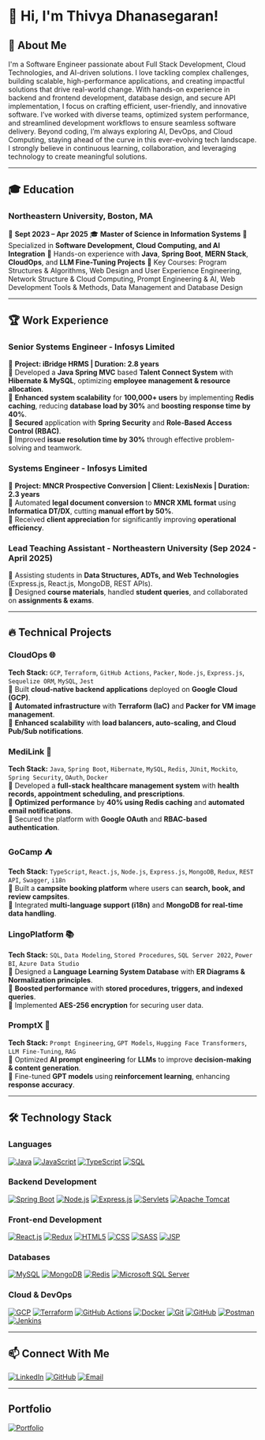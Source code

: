 # 👋 Hi, I'm Thivya Dhanasegaran!

## 🚀 About Me

I'm a Software Engineer passionate about Full Stack Development, Cloud Technologies, and AI-driven solutions. I love tackling complex challenges, building scalable, high-performance applications, and creating impactful solutions that drive real-world change. With hands-on experience in backend and frontend development, database design, and secure API implementation, I focus on crafting efficient, user-friendly, and innovative software. I’ve worked with diverse teams, optimized system performance, and streamlined development workflows to ensure seamless software delivery. Beyond coding, I’m always exploring AI, DevOps, and Cloud Computing, staying ahead of the curve in this ever-evolving tech landscape. I strongly believe in continuous learning, collaboration, and leveraging technology to create meaningful solutions.

---

## 🎓 Education
### Northeastern University, Boston, MA
📅 **Sept 2023 – Apr 2025**
🎓 **Master of Science in Information Systems**
🔹 Specialized in **Software Development, Cloud Computing, and AI Integration**
🔹 Hands-on experience with **Java**, **Spring Boot**, **MERN Stack**, **CloudOps**, and **LLM Fine-Tuning Projects**
🔹 Key Courses: Program Structures & Algorithms, Web Design and User Experience Engineering, Network Structure & Cloud 
               Computing, Prompt Engineering & AI, Web Development Tools & Methods, Data Management and Database Design

---

## 🏆 Work Experience

### **Senior Systems Engineer - Infosys Limited**

📅 **Project: iBridge HRMS | Duration: 2.8 years**  
🔹 Developed a **Java Spring MVC** based **Talent Connect System** with **Hibernate & MySQL**, optimizing **employee management & resource allocation**.  
🔹 **Enhanced system scalability** for **100,000+ users** by implementing **Redis caching**, reducing **database load by 30%** and **boosting response time by 40%**.  
🔹 **Secured** application with **Spring Security** and **Role-Based Access Control (RBAC)**.  
🔹 Improved **issue resolution time by 30%** through effective problem-solving and teamwork.

### **Systems Engineer - Infosys Limited**

📅 **Project: MNCR Prospective Conversion | Client: LexisNexis | Duration: 2.3 years**  
🔹 Automated **legal document conversion** to **MNCR XML format** using **Informatica DT/DX**, cutting **manual effort by 50%**.  
🔹 Received **client appreciation** for significantly improving **operational efficiency**.

### **Lead Teaching Assistant - Northeastern University (Sep 2024 - April 2025)**

📅 Assisting students in **Data Structures, ADTs, and Web Technologies** (Express.js, React.js, MongoDB, REST APIs).  
🔹 Designed **course materials**, handled **student queries**, and collaborated on **assignments & exams**.

---

## 🔥 Technical Projects

### **CloudOps** 🌐

**Tech Stack:** `GCP`, `Terraform`, `GitHub Actions`, `Packer`, `Node.js`, `Express.js`, `Sequelize ORM`, `MySQL`, `Jest`  
🔹 Built **cloud-native backend applications** deployed on **Google Cloud (GCP)**.  
🔹 **Automated infrastructure** with **Terraform (IaC)** and **Packer for VM image management**.  
🔹 **Enhanced scalability** with **load balancers, auto-scaling, and Cloud Pub/Sub notifications**.

### **MediLink** 🏥

**Tech Stack:** `Java`, `Spring Boot`, `Hibernate`, `MySQL`, `Redis`, `JUnit`, `Mockito`, `Spring Security`, `OAuth`, `Docker`  
🔹 Developed a **full-stack healthcare management system** with **health records, appointment scheduling, and prescriptions**.  
🔹 **Optimized performance** by **40% using Redis caching** and **automated email notifications**.  
🔹 Secured the platform with **Google OAuth** and **RBAC-based authentication**.

### **GoCamp** ⛺

**Tech Stack:** `TypeScript`, `React.js`, `Node.js`, `Express.js`, `MongoDB`, `Redux`, `REST API`, `Swagger`, `i18n`  
🔹 Built a **campsite booking platform** where users can **search, book, and review campsites**.  
🔹 Integrated **multi-language support (i18n)** and **MongoDB for real-time data handling**.

### **LingoPlatform** 📚

**Tech Stack:** `SQL`, `Data Modeling`, `Stored Procedures`, `SQL Server 2022`, `Power BI`, `Azure Data Studio`  
🔹 Designed a **Language Learning System Database** with **ER Diagrams & Normalization principles**.  
🔹 **Boosted performance** with **stored procedures, triggers, and indexed queries**.  
🔹 Implemented **AES-256 encryption** for securing user data.

### **PromptX** 🤖

**Tech Stack:** `Prompt Engineering`, `GPT Models`, `Hugging Face Transformers`, `LLM Fine-Tuning`, `RAG`  
🔹 Optimized **AI prompt engineering** for **LLMs** to improve **decision-making & content generation**.  
🔹 Fine-tuned **GPT models** using **reinforcement learning**, enhancing **response accuracy**.

---

## 🛠 Technology Stack

### **Languages**

[![Java](https://img.shields.io/badge/Java-007396?style=flat&logo=java&logoColor=white)](https://www.java.com/) [![JavaScript](https://img.shields.io/badge/JavaScript-F7DF1E?style=flat&logo=javascript&logoColor=black)](https://developer.mozilla.org/en-US/docs/Web/JavaScript) [![TypeScript](https://img.shields.io/badge/TypeScript-007ACC?style=flat&logo=typescript&logoColor=white)](https://www.typescriptlang.org/) [![SQL](https://img.shields.io/badge/SQL-003B57?style=flat&logo=sql&logoColor=white)](https://www.w3schools.com/sql/)

### **Backend Development**

[![Spring Boot](https://img.shields.io/badge/Spring_Boot-6DB33F?style=flat&logo=spring-boot&logoColor=white)](https://spring.io/projects/spring-boot) [![Node.js](https://img.shields.io/badge/Node.js-43853D?style=flat&logo=node.js&logoColor=white)](https://nodejs.org/) [![Express.js](https://img.shields.io/badge/Express.js-000000?style=flat&logo=express&logoColor=white)](https://expressjs.com/) [![Servlets](https://img.shields.io/badge/Servlets-007396?style=flat&logo=java&logoColor=white)](https://docs.oracle.com/javaee/7/api/javax/servlet/package-summary.html) [![Apache Tomcat](https://img.shields.io/badge/Apache_Tomcat-F8DC75?style=flat&logo=apache&logoColor=black)](https://tomcat.apache.org/)

### **Front-end Development**

[![React.js](https://img.shields.io/badge/React-61DAFB?style=flat&logo=react&logoColor=black)](https://reactjs.org/) [![Redux](https://img.shields.io/badge/Redux-764ABC?style=flat&logo=redux&logoColor=white)](https://redux.js.org/) [![HTML5](https://img.shields.io/badge/HTML5-E34F26?style=flat&logo=html5&logoColor=white)](https://developer.mozilla.org/en-US/docs/Web/Guide/HTML/HTML5) [![CSS](https://img.shields.io/badge/CSS3-1572B6?style=flat&logo=css3&logoColor=white)](https://developer.mozilla.org/en-US/docs/Web/CSS) [![SASS](https://img.shields.io/badge/Sass-CC6699?style=flat&logo=sass&logoColor=white)](https://sass-lang.com/) [![JSP](https://img.shields.io/badge/JSP-007396?style=flat&logo=java&logoColor=white)](https://www.javatpoint.com/jsp-tutorial)

### **Databases**

[![MySQL](https://img.shields.io/badge/MySQL-4479A1?style=flat&logo=mysql&logoColor=white)](https://www.mysql.com/) [![MongoDB](https://img.shields.io/badge/MongoDB-47A248?style=flat&logo=mongodb&logoColor=white)](https://www.mongodb.com/) [![Redis](https://img.shields.io/badge/Redis-DC382D?style=flat&logo=redis&logoColor=white)](https://redis.io/) [![Microsoft SQL Server](https://img.shields.io/badge/Microsoft_SQL_Server-CC2927?style=flat&logo=microsoft-sql-server&logoColor=white)](https://www.microsoft.com/en-us/sql-server/)

### **Cloud & DevOps**

[![GCP](https://img.shields.io/badge/GCP-4285F4?style=flat&logo=google-cloud&logoColor=white)](https://cloud.google.com/) [![Terraform](https://img.shields.io/badge/Terraform-7B42BC?style=flat&logo=terraform&logoColor=white)](https://www.terraform.io/) [![GitHub Actions](https://img.shields.io/badge/GitHub_Actions-2088FF?style=flat&logo=github-actions&logoColor=white)](https://github.com/features/actions) [![Docker](https://img.shields.io/badge/Docker-2496ED?style=flat&logo=docker&logoColor=white)](https://www.docker.com/) [![Git](https://img.shields.io/badge/Git-F05032?style=flat&logo=git&logoColor=white)](https://git-scm.com/) [![GitHub](https://img.shields.io/badge/GitHub-181717?style=flat&logo=github&logoColor=white)](https://github.com/) [![Postman](https://img.shields.io/badge/Postman-FF6C37?style=flat&logo=postman&logoColor=white)](https://www.postman.com/) [![Jenkins](https://img.shields.io/badge/Jenkins-D24939?style=flat&logo=jenkins&logoColor=white)](https://www.jenkins.io/)

---

## 📫 Connect With Me

[![LinkedIn](https://img.shields.io/badge/LinkedIn-blue?style=for-the-badge&logo=linkedin)](https://linkedin.com/in/thivyadhanasegaran) [![GitHub](https://img.shields.io/badge/GitHub-black?style=for-the-badge&logo=github)](https://github.com/Thivyadhanasegaran) [![Email](https://img.shields.io/badge/Email-red?style=for-the-badge&logo=gmail)](mailto:dhanasegaran.t@northeastern.edu)

---
## Portfolio

[![Portfolio](https://img.shields.io/badge/Portfolio-website-green?style=for-the-badge&logo=vercel)](https://thivyadhanasegaran.vercel.app/)

